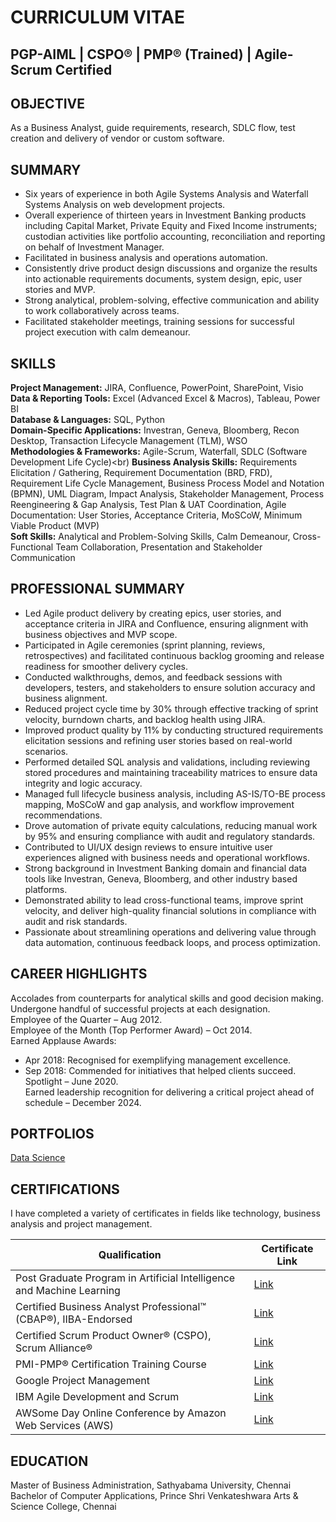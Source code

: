 # CURRICULUM VITAE
PGP-AIML | CSPO® | PMP® (Trained) | Agile-Scrum Certified
-------
OBJECTIVE
---------
As a Business Analyst, guide requirements, research, SDLC flow, test creation and delivery of vendor or custom software.

SUMMARY
-------
- Six years of experience in both Agile Systems Analysis and Waterfall Systems Analysis on web development projects.
-	Overall experience of thirteen years in Investment Banking products including Capital Market, Private Equity and Fixed Income instruments; custodian activities like portfolio accounting, reconciliation and reporting on behalf of Investment Manager.
-	Facilitated in business analysis and operations automation.
-	Consistently drive product design discussions and organize the results into actionable requirements documents, system design, epic, user stories and MVP.
-	Strong analytical, problem-solving, effective communication and ability to work collaboratively across teams.
-	Facilitated stakeholder meetings, training sessions for successful project execution with calm demeanour.

SKILLS
------
**Project Management:**		JIRA, Confluence, PowerPoint, SharePoint, Visio<br>
**Data & Reporting Tools:**		Excel (Advanced Excel & Macros), Tableau, Power BI<br>
**Database & Languages:**		SQL, Python<br>
**Domain-Specific Applications:**	Investran, Geneva, Bloomberg, Recon Desktop, Transaction Lifecycle Management (TLM), WSO<br>
**Methodologies & Frameworks:**	Agile-Scrum, Waterfall, SDLC (Software Development Life Cycle)<br)
**Business Analysis Skills:**		Requirements Elicitation / Gathering, Requirement Documentation (BRD, FRD), Requirement Life Cycle Management, Business Process Model and Notation (BPMN), UML Diagram, Impact Analysis, Stakeholder Management, Process Reengineering & Gap Analysis, Test Plan & UAT Coordination, Agile Documentation: User Stories, Acceptance Criteria, MoSCoW, Minimum Viable Product (MVP)<br>
**Soft Skills:**			Analytical and Problem-Solving Skills, Calm Demeanour, Cross-Functional Team Collaboration, Presentation and Stakeholder Communication

PROFESSIONAL SUMMARY
-----------------------
- Led Agile product delivery by creating epics, user stories, and acceptance criteria in JIRA and Confluence, ensuring alignment with business objectives and MVP scope.
- Participated in Agile ceremonies (sprint planning, reviews, retrospectives) and facilitated continuous backlog grooming and release readiness for smoother delivery cycles.
- Conducted walkthroughs, demos, and feedback sessions with developers, testers, and stakeholders to ensure solution accuracy and business alignment.
- Reduced project cycle time by 30% through effective tracking of sprint velocity, burndown charts, and backlog health using JIRA.
- Improved product quality by 11% by conducting structured requirements elicitation sessions and refining user stories based on real-world scenarios.
- Performed detailed SQL analysis and validations, including reviewing stored procedures and maintaining traceability matrices to ensure data integrity and logic accuracy.
- Managed full lifecycle business analysis, including AS-IS/TO-BE process mapping, MoSCoW and gap analysis, and workflow improvement recommendations.
- Drove automation of private equity calculations, reducing manual work by 95% and ensuring compliance with audit and regulatory standards.
- Contributed to UI/UX design reviews to ensure intuitive user experiences aligned with business needs and operational workflows.
- Strong background in Investment Banking domain and financial data tools like Investran, Geneva, Bloomberg, and other industry based platforms.
- Demonstrated ability to lead cross-functional teams, improve sprint velocity, and deliver high-quality financial solutions in compliance with audit and risk standards.
- Passionate about streamlining operations and delivering value through data automation, continuous feedback loops, and process optimization.

CAREER HIGHLIGHTS
-----------------
Accolades from counterparts for analytical skills and good decision making. Undergone handful of successful projects at each designation.<br>
Employee of the Quarter – Aug 2012.<br>
Employee of the Month (Top Performer Award) – Oct 2014.<br>
Earned Applause Awards:<br>
-	Apr 2018: Recognised for exemplifying management excellence.<br>
-	Sep 2018: Commended for initiatives that helped clients succeed.<br>
Spotlight – June 2020.<br>
Earned leadership recognition for delivering a critical project ahead of schedule – December 2024.<br>

PORTFOLIOS
----------
[Data Science](https://github.com/JD-Insight/Data-Science-Projects)

CERTIFICATIONS
--------------
I have completed a variety of certificates in fields like technology, business analysis and project management.

| Qualification                                                               | Certificate Link |
|-----------------------------------------------------------------------------|------------------|
|Post Graduate Program in Artificial Intelligence and Machine Learning        |  [Link](https://github.com/JD-Insight/Curriculum-Vitae/blob/main/Certificates/Post%20Graduate%20Program%20in%20AI%20and%20ML.pdf)         |
|Certified Business Analyst Professional™ (CBAP®), IIBA-Endorsed              |  [Link](https://github.com/JD-Insight/Curriculum-Vitae/blob/main/Certificates/Certified%20Business%20Analysis%20Professional.pdf)         |
|Certified Scrum Product Owner® (CSPO), Scrum Alliance®                       |  [Link](https://github.com/JD-Insight/Curriculum-Vitae/blob/main/Certificates/CSPO_Scrum%20Alliance.pdf)      |
|PMI-PMP® Certification Training Course                                       |  [Link](https://github.com/JD-Insight/Curriculum-Vitae/blob/main/Certificates/PMI-PMP%20Certification%20Training%20Course.pdf)          |
|Google Project Management                                                    |  [Link](https://github.com/JD-Insight/Curriculum-Vitae/blob/main/Certificates/Google%20Project%20Management.pdf)                  |
|IBM Agile Development and Scrum                                  |  [Link](https://github.com/JD-Insight/Curriculum-Vitae/blob/main/Certificates/IBM%20Agile%20Development%20and%20Scrum.pdf)         |
|AWSome Day Online Conference by Amazon Web Services (AWS)                                                |  [Link](https://github.com/JD-Insight/Curriculum-Vitae/blob/main/Certificates/AWS%20Conference.png)         |

EDUCATION
---------
Master of Business Administration, Sathyabama University, Chennai<br>
Bachelor of Computer Applications, Prince Shri Venkateshwara Arts & Science College, Chennai

